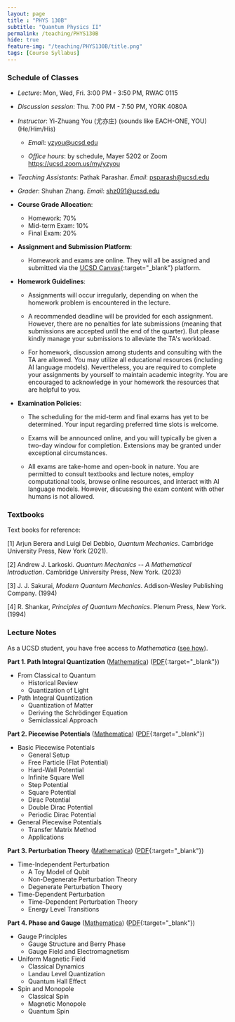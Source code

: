 ```yaml
---
layout: page 
title : "PHYS 130B"
subtitle: "Quantum Physics II"
permalink: /teaching/PHYS130B
hide: true
feature-img: "/teaching/PHYS130B/title.png"
tags: [Course Syllabus]
---
```


### Schedule of Classes

* *Lecture*: Mon, Wed, Fri. 3:00 PM - 3:50 PM, RWAC 0115

* *Discussion session*: Thu. 7:00 PM - 7:50 PM, YORK 4080A

* *Instructor*: Yi-Zhuang You (尤亦庄) (sounds like EACH-ONE, YOU) (He/Him/His)

  * *Email*: <yzyou@ucsd.edu>

  * *Office hours*: by schedule, Mayer 5202 or Zoom <https://ucsd.zoom.us/my/yzyou>

* *Teaching Assistants*: Pathak Parashar.  *Email*: <psparash@ucsd.edu>
* *Grader*: Shuhan Zhang. *Email*: <shz091@ucsd.edu>

* **Course Grade Allocation**: 
  - Homework: 70% 
  - Mid-term Exam: 10%
  - Final Exam: 20%

* **Assignment and Submission Platform**: 
  - Homework and exams are online. They will all be assigned and submitted via the [UCSD Canvas](https://canvas.ucsd.edu/courses/65704){:target="_blank"} platform.

* **Homework Guidelines**:

  - Assignments will occur irregularly, depending on when the homework problem is encountered in the lecture.
  
  - A recommended deadline will be provided for each assignment. However, there are no penalties for late submissions (meaning that submissions are accepted until the end of the quarter). But please kindly manage your submissions to alleviate the TA's workload.
  
  - For homework, discussion among students and consulting with the TA are allowed. You may utilize all educational resources (including AI language models). Nevertheless, you are required to complete your assignments by yourself to maintain academic integrity. You are encouraged to acknowledge in your homework the resources that are helpful to you.

* **Examination Policies**:

  - The scheduling for the mid-term and final exams has yet to be determined. Your input regarding preferred time slots is welcome.
  
  - Exams will be announced online, and you will typically be given a two-day window for completion. Extensions may be granted under exceptional circumstances.
  
  - All exams are take-home and open-book in nature. You are permitted to consult textbooks and lecture notes, employ computational tools, browse online resources, and interact with AI language models. However, discussing the exam content with other humans is not allowed.

### Textbooks

Text books for reference:

[1] Arjun Berera and Luigi Del Debbio, *Quantum Mechanics*. Cambridge University Press, New York (2021).

[2] Andrew J. Larkoski. *Quantum Mechanics -- A Mathematical Introduction*. Cambridge University Press, New York. (2023)

[3] J. J. Sakurai, *Modern Quantum Mechanics*. Addison-Wesley Publishing Company. (1994)

[4] R. Shankar, *Principles of Quantum Mechanics*. Plenum Press, New York. (1994)


### Lecture Notes

As a UCSD student, you have free access to *Mathematica* ([see how](/teaching/Mathematica_UCSD)).

**Part 1. Path Integral Quantization** ([Mathematica](/teaching/PHYS130B/PathIntegral.nb)) ([PDF](/teaching/PHYS130B/PathIntegral.pdf){:target="_blank"}) 

- From Classical to Quantum
  - Historical Review
  - Quantization of Light
- Path Integral Quantization
  - Quantization of Matter
  - Deriving the Schrödinger Equation
  - Semiclassical Approach

**Part 2. Piecewise Potentials** ([Mathematica](/teaching/PHYS130B/PiecewisePotentials.nb)) ([PDF](/teaching/PHYS130B/PiecewisePotentials.pdf){:target="_blank"}) 

- Basic Piecewise Potentials
  - General Setup
  - Free Particle (Flat Potential)
  - Hard-Wall Potential
  - Infinite Square Well
  - Step Potential
  - Square Potential
  - Dirac Potential
  - Double Dirac Potential
  - Periodic Dirac Potential
- General Piecewise Potentials
  - Transfer Matrix Method
  - Applications

**Part 3. Perturbation Theory** ([Mathematica](/teaching/PHYS130B/PerturbationTheory.nb)) ([PDF](/teaching/PHYS130B/PerturbationTheory.pdf){:target="_blank"}) 

- Time-Independent Perturbation
  - A Toy Model of Qubit
  - Non-Degenerate Perturbation Theory
  - Degenerate Perturbation Theory
- Time-Dependent Perturbation
  - Time-Dependent Perturbation Theory
  - Energy Level Transitions

**Part 4. Phase and Gauge** ([Mathematica](/teaching/PHYS130B/PhaseAndGauge.nb)) ([PDF](/teaching/PHYS130B/PhaseAndGauge.pdf){:target="_blank"}) 

- Gauge Principles
  - Gauge Structure and Berry Phase
  - Gauge Field and Electromagnetism
- Uniform Magnetic Field
  - Classical Dynamics
  - Landau Level Quantization
  - Quantum Hall Effect
- Spin and Monopole
  - Classical Spin
  - Magnetic Monopole
  - Quantum Spin
